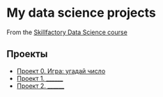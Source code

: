 # My data science projects
From the [Skillfactory Data Science course](https://skillfactory.ru/data-scientist)

## Проекты

* [Проект 0. Игра: угадай число](https://github.com/Vlad3737/sf_data_science/tree/main/project_0)
* [Проект 1. ______](____)
* [Проект 2. ______](____)  
